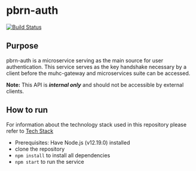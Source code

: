 # pbrn-auth
[![Build Status](https://travis-ci.com/MUHC-DP-Project/pbrn-auth.svg?branch=main)](https://travis-ci.com/MUHC-DP-Project/pbrn-auth)
## Purpose 

pbrn-auth is a microservice serving as the main source for user authentication. This service serves as the key handshake necessary by a client before the muhc-gateway and microservices suite can be accessed.

**Note:** This API is ***internal only*** and should not be accessible by external clients.

## How to run
For information about the technology stack used in this repository please refer to [Tech Stack](https://github.com/MUHC-DP-Project/pbrn-gateway/wiki/Tech-Stack)
- Prerequisites: Have Node.js (v12.19.0) installed
- clone the repository
- `npm install`  to install all dependencies
- `npm start` to run the service
